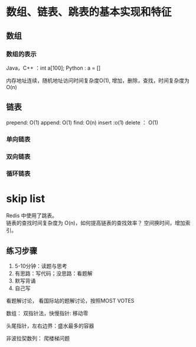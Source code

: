 
# 数组、链表、跳表的基本实现和特征

## 数组
### 数组的表示
Java，C++ ：int a[100];
Python : a = []

内存地址连续，随机地址访问时间复杂度O(1),
增加，删除，查找，时间复杂度为O(n)

## 链表
prepend: O(1)
append: O(1)
find: O(n)
insert :o(1)
delete ： O(1)

### 单向链表

### 双向链表

### 循环链表


# skip list
Redis 中使用了跳表。  
链表的查找时间复杂度为 O(n)，如何提高链表的查找效率？ 空间换时间，增加索引。


## 练习步骤
1. 5-10分钟：读题与思考
2. 有思路：写代码；没思路：看题解
3. 默写背诵
4. 自己写

看题解讨论，
看国际站的题解讨论，按照MOST VOTES


数组：
双指针法，快慢指针:  移动零

头尾指针，左右边界：盛水最多的容器

非波拉契数列： 爬楼梯问题